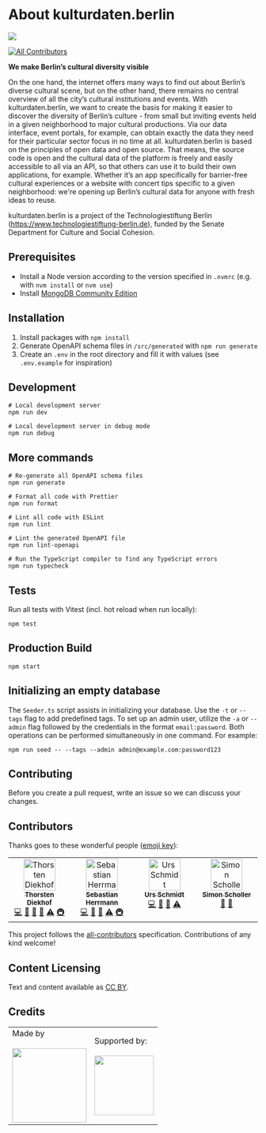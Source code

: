 # About kulturdaten.berlin

[![](https://img.shields.io/badge/Built%20with%20%E2%9D%A4%EF%B8%8F-at%20Technologiestiftung%20Berlin-blue?style=flat-square)](https://www.technologiestiftung-berlin.de/)

<!-- ALL-CONTRIBUTORS-BADGE:START - Do not remove or modify this section -->

[![All Contributors](https://img.shields.io/badge/all_contributors-1-orange.svg?style=flat-square)](#contributors)

<!-- ALL-CONTRIBUTORS-BADGE:END -->

**We make Berlin’s cultural diversity visible**

On the one hand, the internet offers many ways to find out about Berlin’s diverse cultural scene, but on the other hand, there remains no central overview of all the city’s cultural institutions and events. With kulturdaten.berlin, we want to create the basis for making it easier to discover the diversity of Berlin’s culture - from small but inviting events held in a given neighborhood to major cultural productions. Via our data interface, event portals, for example, can obtain exactly the data they need for their particular sector focus in no time at all. kulturdaten.berlin is based on the principles of open data and open source. That means, the source code is open and the cultural data of the platform is freely and easily accessible to all via an API, so that others can use it to build their own applications, for example. Whether it’s an app specifically for barrier-free cultural experiences or a website with concert tips specific to a given neighborhood: we're opening up Berlin’s cultural data for anyone with fresh ideas to reuse.

kulturdaten.berlin is a project of the Technologiestiftung Berlin (<https://www.technologiestiftung-berlin.de>), funded by the Senate Department for Culture and Social Cohesion.


## Prerequisites

- Install a Node version according to the version specified in `.nvmrc` (e.g. with `nvm install` or `nvm use`)
- Install [MongoDB Community Edition](https://www.mongodb.com/docs/manual/administration/install-community/)


## Installation

1. Install packages with `npm install`
2. Generate OpenAPI schema files in `/src/generated` with `npm run generate`
3. Create an `.env` in the root directory and fill it with values (see `.env.example` for inspiration)


## Development

```shell
# Local development server
npm run dev

# Local development server in debug mode
npm run debug
```


## More commands

```shell
# Re-generate all OpenAPI schema files
npm run generate

# Format all code with Prettier
npm run format

# Lint all code with ESLint
npm run lint

# Lint the generated OpenAPI file
npm run lint-openapi

# Run the TypeScript compiler to find any TypeScript errors
npm run typecheck
```


## Tests

Run all tests with Vitest (incl. hot reload when run locally):

```shell
npm test
```


## Production Build

```shell
npm start
```


## Initializing an empty database

The `Seeder.ts` script assists in initializing your database. Use the `-t` or `--tags` flag to add predefined tags. To set up an admin user, utilize the `-a` or `--admin` flag followed by the credentials in the format `email:password`. Both operations can be performed simultaneously in one command. For example:

```shell
npm run seed -- --tags --admin admin@example.com:password123
```


## Contributing

Before you create a pull request, write an issue so we can discuss your changes.


## Contributors

Thanks goes to these wonderful people ([emoji key](https://allcontributors.org/docs/en/emoji-key)):

<!-- ALL-CONTRIBUTORS-LIST:START - Do not remove or modify this section -->
<!-- prettier-ignore-start -->
<!-- markdownlint-disable -->
<table>
  <tbody>
    <tr>
      <td align="center" valign="top" width="14.28%"><a href="https://github.com/ThorstenDiekhof"><img src="https://avatars.githubusercontent.com/u/121924163?v=4?s=64" width="64px;" alt="Thorsten Diekhof"/><br /><sub><b>Thorsten Diekhof</b></sub></a><br /><a href="https://github.com/technologiestiftung/kulturdaten.berlin/commits?author=ThorstenDiekhof" title="Code">💻</a> <a href="#ideas-ThorstenDiekhof" title="Ideas, Planning, & Feedback">🤔</a> <a href="https://github.com/technologiestiftung/kulturdaten.berlin/pulls?q=is%3Apr+reviewed-by%3AThorstenDiekhof" title="Reviewed Pull Requests">👀</a> <a href="https://github.com/technologiestiftung/kulturdaten.berlin/commits?author=ThorstenDiekhof" title="Documentation">📖</a> <a href="https://github.com/technologiestiftung/kulturdaten.berlin/commits?author=ThorstenDiekhof" title="Tests">⚠️</a> <a href="#infra-ThorstenDiekhof" title="Infrastructure (Hosting, Build-Tools, etc)">🚇</a></td>
      <td align="center" valign="top" width="14.28%"><a href="https://herrherrmann.net"><img src="https://avatars.githubusercontent.com/u/6429568?v=4?s=64" width="64px;" alt="Sebastian Herrmann"/><br /><sub><b>Sebastian Herrmann</b></sub></a><br /><a href="https://github.com/technologiestiftung/kulturdaten.berlin/commits?author=herrherrmann" title="Code">💻</a> <a href="#ideas-herrherrmann" title="Ideas, Planning, & Feedback">🤔</a> <a href="https://github.com/technologiestiftung/kulturdaten.berlin/pulls?q=is%3Apr+reviewed-by%3Aherrherrmann" title="Reviewed Pull Requests">👀</a> <a href="https://github.com/technologiestiftung/kulturdaten.berlin/commits?author=herrherrmann" title="Tests">⚠️</a> <a href="#infra-herrherrmann" title="Infrastructure (Hosting, Build-Tools, etc)">🚇</a></td>
      <td align="center" valign="top" width="14.28%"><a href="https://github.com/ZenVega"><img src="https://avatars.githubusercontent.com/u/50147356?v=4?s=64" width="64px;" alt="Urs Schmidt"/><br /><sub><b>Urs Schmidt</b></sub></a><br /><a href="https://github.com/technologiestiftung/kulturdaten.berlin/commits?author=ZenVega" title="Code">💻</a> <a href="#ideas-ZenVega" title="Ideas, Planning, & Feedback">🤔</a> <a href="https://github.com/technologiestiftung/kulturdaten.berlin/pulls?q=is%3Apr+reviewed-by%3AZenVega" title="Reviewed Pull Requests">👀</a> <a href="https://github.com/technologiestiftung/kulturdaten.berlin/commits?author=ZenVega" title="Tests">⚠️</a></td>
      <td align="center" valign="top" width="14.28%"><a href="https://github.com/BugBoomBang"><img src="https://avatars.githubusercontent.com/u/30436389?v=4?s=64" width="64px;" alt="Simon Scholler"/><br /><sub><b>Simon Scholler</b></sub></a><br /><a href="#ideas-BugBoomBang" title="Ideas, Planning, & Feedback">🤔</a> <a href="https://github.com/technologiestiftung/kulturdaten.berlin/pulls?q=is%3Apr+reviewed-by%3ABugBoomBang" title="Reviewed Pull Requests">👀</a></td>
    </tr>
  </tbody>
</table>

<!-- markdownlint-restore -->
<!-- prettier-ignore-end -->

<!-- ALL-CONTRIBUTORS-LIST:END -->

This project follows the [all-contributors](https://github.com/all-contributors/all-contributors) specification. Contributions of any kind welcome!


## Content Licensing

Text and content available as [CC BY](https://creativecommons.org/licenses/by/3.0/de/).


## Credits

<table>
  <tr>
    <td>
      Made by <a href="https://www.technologiestiftung-berlin.de/">
        <br />
        <br />
        <img width="150" src="https://logos.citylab-berlin.org/logo-tsb-outline.svg" />
      </a>
    </td>
    <td>
      Supported by: <a src="https://www.berlin.de/sen/kultur/en/">
        <br />
        <br />
        <img width="120" src="https://logos.citylab-berlin.org/logo-berlin-senkueu-en.svg" />
      </a>
    </td>
  </tr>
</table>
